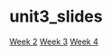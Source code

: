 # unit3_slides
[Week 2](https://developdata.github.io/unit3_slides/week_02/#0)
[Week 3](https://developdata.github.io/unit3_slides/week_03/#0)
[Week 4](https://developdata.github.io/unit3_slides/week_04/#0)